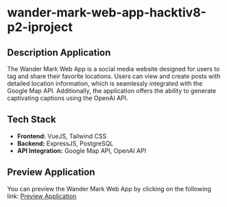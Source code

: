 # wander-mark-web-app-hacktiv8-p2-iproject

## Description Application

The Wander Mark Web App is a social media website designed for users to tag and share their favorite locations. Users can view and create posts with detailed location information, which is seamlessly integrated with the Google Map API. Additionally, the application offers the ability to generate captivating captions using the OpenAI API.

## Tech Stack

- **Frontend:** VueJS, Tailwind CSS
- **Backend:** ExpressJS, PostgreSQL
- **API Integration:** Google Map API, OpenAI API

## Preview Application

You can preview the Wander Mark Web App by clicking on the following link: [Preview Application](https://drive.google.com/drive/folders/1uf30dFfg64U7g5GFvNdJt82siEYgclu6?usp=sharing)
